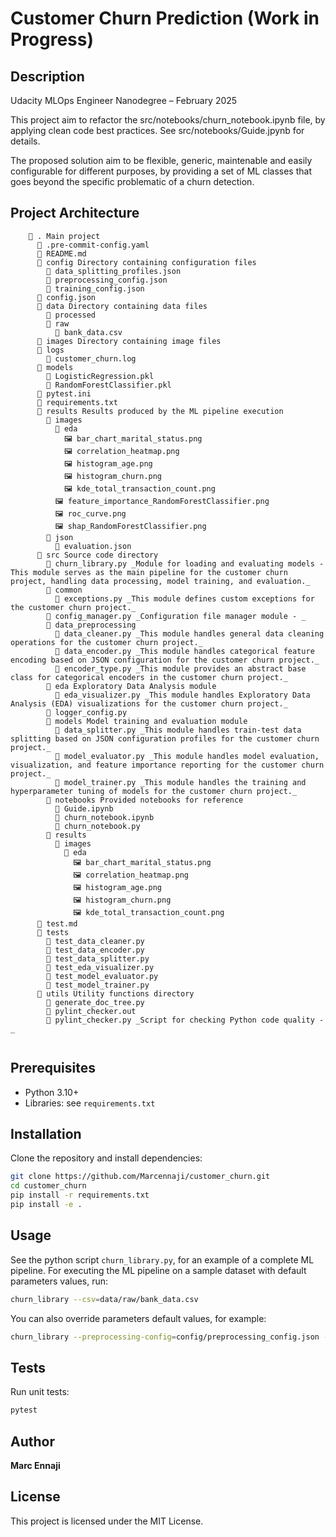 # Customer Churn Prediction (Work in Progress)

## Description
Udacity MLOps Engineer Nanodegree – February 2025

This project aim to refactor the src/notebooks/churn_notebook.ipynb file, by applying clean code best practices. See src/notebooks/Guide.jpynb for details.

The proposed solution aim to be flexible, generic, maintenable and easily configurable for different purposes, by providing a set of ML classes that goes beyond the specific problematic of a churn detection.

## Project Architecture
```
	📁 . Main project
	  📄 .pre-commit-config.yaml 
	  📄 README.md 
	  📁 config Directory containing configuration files
	    📄 data_splitting_profiles.json 
	    📄 preprocessing_config.json 
	    📄 training_config.json 
	  📄 config.json 
	  📁 data Directory containing data files
	    📁 processed 
	    📁 raw 
	      📄 bank_data.csv 
	  📁 images Directory containing image files
	  📁 logs 
	    📄 customer_churn.log 
	  📁 models 
	    📄 LogisticRegression.pkl 
	    📄 RandomForestClassifier.pkl 
	  📄 pytest.ini 
	  📄 requirements.txt 
	  📁 results Results produced by the ML pipeline execution
	    📁 images 
	      📁 eda 
	        🖼️ bar_chart_marital_status.png 
	        🖼️ correlation_heatmap.png 
	        🖼️ histogram_age.png 
	        🖼️ histogram_churn.png 
	        🖼️ kde_total_transaction_count.png 
	      🖼️ feature_importance_RandomForestClassifier.png 
	      🖼️ roc_curve.png 
	      🖼️ shap_RandomForestClassifier.png 
	    📁 json 
	      📄 evaluation.json 
	  📁 src Source code directory
	    🐍 churn_library.py _Module for loading and evaluating models - This module serves as the main pipeline for the customer churn project, handling data processing, model training, and evaluation._
	    📁 common 
	      🐍 exceptions.py _This module defines custom exceptions for the customer churn project._
	    🐍 config_manager.py _Configuration file manager module - _
	    📁 data_preprocessing 
	      🐍 data_cleaner.py _This module handles general data cleaning operations for the customer churn project._
	      🐍 data_encoder.py _This module handles categorical feature encoding based on JSON configuration for the customer churn project._
	      🐍 encoder_type.py _This module provides an abstract base class for categorical encoders in the customer churn project._
	    📁 eda Exploratory Data Analysis module
	      🐍 eda_visualizer.py _This module handles Exploratory Data Analysis (EDA) visualizations for the customer churn project._
	    🐍 logger_config.py 
	    📁 models Model training and evaluation module
	      🐍 data_splitter.py _This module handles train-test data splitting based on JSON configuration profiles for the customer churn project._
	      🐍 model_evaluator.py _This module handles model evaluation, visualization, and feature importance reporting for the customer churn project._
	      🐍 model_trainer.py _This module handles the training and hyperparameter tuning of models for the customer churn project._
	    📁 notebooks Provided notebooks for reference
	      📄 Guide.ipynb 
	      📄 churn_notebook.ipynb 
	      🐍 churn_notebook.py 
	    📁 results 
	      📁 images 
	        📁 eda 
	          🖼️ bar_chart_marital_status.png 
	          🖼️ correlation_heatmap.png 
	          🖼️ histogram_age.png 
	          🖼️ histogram_churn.png 
	          🖼️ kde_total_transaction_count.png 
	  📄 test.md 
	  📁 tests 
	    🐍 test_data_cleaner.py 
	    🐍 test_data_encoder.py 
	    🐍 test_data_splitter.py 
	    🐍 test_eda_visualizer.py 
	    🐍 test_model_evaluator.py 
	    🐍 test_model_trainer.py 
	  📁 utils Utility functions directory
	    🐍 generate_doc_tree.py 
	    📄 pylint_checker.out 
	    🐍 pylint_checker.py _Script for checking Python code quality - _


```

## Prerequisites
- Python 3.10+
- Libraries: see `requirements.txt`

## Installation
Clone the repository and install dependencies:
```bash
git clone https://github.com/Marcennaji/customer_churn.git
cd customer_churn
pip install -r requirements.txt
pip install -e .
```

## Usage
See the python script `churn_library.py`, for an example of a complete ML pipeline.
For executing the ML pipeline on a sample dataset with default parameters values, run:
```bash
churn_library --csv=data/raw/bank_data.csv
```
You can also override parameters default values, for example:
```bash
churn_library --preprocessing-config=config/preprocessing_config.json --splitting-config=config/data_splitting_profiles.json --training-config=config/training_config.json  --csv=data/raw/bank_data.csv --data-dir=data --models-dir=models
```
## Tests
Run unit tests:
```bash
pytest
```

## Author
**Marc Ennaji** 

## License
This project is licensed under the MIT License.

